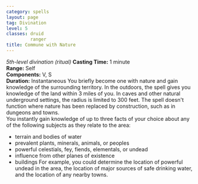 ```yaml
---
category: spells
layout: page
tag: Divination
level: 5
classes: druid
         ranger
title: Commune with Nature 
---
```

_5th-level divination (ritual)_ 
**Casting Time:** 1 minute    
**Range:** Self    
**Components:** V, S    
**Duration:** Instantaneous 
You briefly become one with nature and gain knowledge of the surrounding territory. In the outdoors, the spell gives you knowledge of the land within 3 miles of you. In caves and other natural underground settings, the radius is limited to 300 feet. The spell doesn't function where nature has been replaced by construction, such as in dungeons and towns.    
You instantly gain knowledge of up to three facts of your choice about any of the following subjects as they relate to the area:
* terrain and bodies of water
* prevalent plants, minerals, animals, or peoples
* powerful celestials, fey, fiends, elementals, or undead
* influence from other planes of existence
* buildings 
For example, you could determine the location of powerful undead in the area, the location of major sources of safe drinking water, and the location of any nearby towns.
